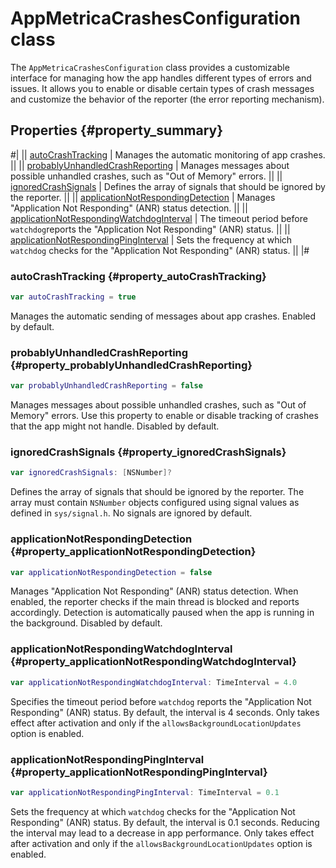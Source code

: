 # AppMetricaCrashesConfiguration class

The `AppMetricaCrashesConfiguration` class provides a customizable interface for managing how the app handles different types of errors and issues. It allows you to enable or disable certain types of crash messages and customize the behavior of the reporter (the error reporting mechanism).

## Properties {#property_summary}

#|
|| [autoCrashTracking](#property_autoCrashTracking) | Manages the automatic monitoring of app crashes. ||
|| [probablyUnhandledCrashReporting](#property_probablyUnhandledCrashReporting) | Manages messages about possible unhandled crashes, such as "Out of Memory" errors. ||
|| [ignoredCrashSignals](#property_ignoredCrashSignals) | Defines the array of signals that should be ignored by the reporter. ||
|| [applicationNotRespondingDetection](#property_applicationNotRespondingDetection) | Manages "Application Not Responding" (ANR) status detection. ||
|| [applicationNotRespondingWatchdogInterval](#property_applicationNotRespondingWatchdogInterval) | The timeout period before `watchdog`reports the "Application Not Responding" (ANR) status. ||
|| [applicationNotRespondingPingInterval](#property_applicationNotRespondingPingInterval) | Sets the frequency at which `watchdog` checks for the "Application Not Responding" (ANR) status. ||
|#

### autoCrashTracking {#property_autoCrashTracking}

```swift translate=no
var autoCrashTracking = true
```

Manages the automatic sending of messages about app crashes. Enabled by default.

### probablyUnhandledCrashReporting {#property_probablyUnhandledCrashReporting}

```swift translate=no
var probablyUnhandledCrashReporting = false
```

Manages messages about possible unhandled crashes, such as "Out of Memory" errors. Use this property to enable or disable tracking of crashes that the app might not handle. Disabled by default.

### ignoredCrashSignals {#property_ignoredCrashSignals}

```swift translate=no
var ignoredCrashSignals: [NSNumber]?
```

Defines the array of signals that should be ignored by the reporter. The array must contain `NSNumber` objects configured using signal values as defined in `sys/signal.h`. No signals are ignored by default.

### applicationNotRespondingDetection {#property_applicationNotRespondingDetection}

```swift translate=no
var applicationNotRespondingDetection = false
```

Manages "Application Not Responding" (ANR) status detection. When enabled, the reporter checks if the main thread is blocked and reports accordingly. Detection is automatically paused when the app is running in the background. Disabled by default.

### applicationNotRespondingWatchdogInterval {#property_applicationNotRespondingWatchdogInterval}

```swift translate=no
var applicationNotRespondingWatchdogInterval: TimeInterval = 4.0
```

Specifies the timeout period before `watchdog` reports the "Application Not Responding" (ANR) status. By default, the interval is 4 seconds. Only takes effect after activation and only if the `allowsBackgroundLocationUpdates` option is enabled.

### applicationNotRespondingPingInterval {#property_applicationNotRespondingPingInterval}

```swift translate=no
var applicationNotRespondingPingInterval: TimeInterval = 0.1
```

Sets the frequency at which `watchdog` checks for the "Application Not Responding" (ANR) status. By default, the interval is 0.1 seconds. Reducing the interval may lead to a decrease in app performance. Only takes effect after activation and only if the `allowsBackgroundLocationUpdates` option is enabled.
